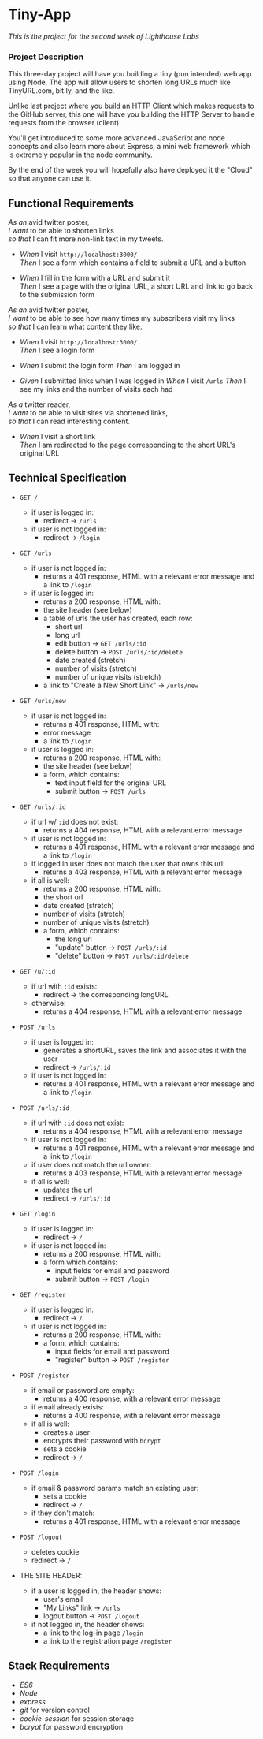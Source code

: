 # Tiny-App
*This is the project for the second week of Lighthouse Labs*

### Project Description
This three-day project will have you building a tiny (pun intended) web app using Node. The app will allow users to shorten long URLs much like TinyURL.com, bit.ly, and the like.

Unlike last project where you build an HTTP Client which makes requests to the GitHub server, this one will have you building the HTTP Server to handle requests from the browser (client).

You'll get introduced to some more advanced JavaScript and node concepts and also learn more about Express, a mini web framework which is extremely popular in the node community.

By the end of the week you will hopefully also have deployed it the "Cloud" so that anyone can use it.

## Functional Requirements

_As an_ avid twitter poster,  
_I want_ to be able to shorten links  
_so that_ I can fit more non-link text in my tweets.

*   _When_ I visit `http://localhost:3000/`  
    _Then_ I see a form which contains a field to submit a URL and a button

*   _When_ I fill in the form with a URL and submit it  
    _Then_ I see a page with the original URL, a short URL and link to go back to the submission form

_As an_ avid twitter poster,  
_I want_ to be able to see how many times my subscribers visit my links  
_so that_ I can learn what content they like.

*   _When_ I visit `http://localhost:3000/`  
    _Then_ I see a login form

*   _When_ I submit the login form _Then_ I am logged in

*   _Given_ I submitted links when I was logged in _When_ I visit `/urls` _Then_ I see my links and the number of visits each had

_As a_ twitter reader,  
_I want_ to be able to visit sites via shortened links,  
_so that_ I can read interesting content.

*   _When_ I visit a short link  
    _Then_ I am redirected to the page corresponding to the short URL's original URL

## Technical Specification

*   `GET /`

    *   if user is logged in:
        *   redirect -> `/urls`
    *   if user is not logged in:
        *   redirect -> `/login`
*   `GET /urls`

    *   if user is not logged in:
        *   returns a 401 response, HTML with a relevant error message and a link to `/login`
    *   if user is logged in:
        *   returns a 200 response, HTML with:
        *   the site header (see below)
        *   a table of urls the user has created, each row:
            *   short url
            *   long url
            *   edit button -> `GET /urls/:id`
            *   delete button -> `POST /urls/:id/delete`
            *   date created (stretch)
            *   number of visits (stretch)
            *   number of unique visits (stretch)
        *   a link to "Create a New Short Link" -> `/urls/new`
*   `GET /urls/new`

    *   if user is not logged in:
        *   returns a 401 response, HTML with:
        *   error message
        *   a link to `/login`
    *   if user is logged in:
        *   returns a 200 response, HTML with:
        *   the site header (see below)
        *   a form, which contains:
            *   text input field for the original URL
            *   submit button -> `POST /urls`
*   `GET /urls/:id`

    *   if url w/ `:id` does not exist:
        *   returns a 404 response, HTML with a relevant error message
    *   if user is not logged in:
        *   returns a 401 response, HTML with a relevant error message and a link to `/login`
    *   if logged in user does not match the user that owns this url:
        *   returns a 403 response, HTML with a relevant error message
    *   if all is well:
        *   returns a 200 response, HTML with:
        *   the short url
        *   date created (stretch)
        *   number of visits (stretch)
        *   number of unique visits (stretch)
        *   a form, which contains:
            *   the long url
            *   "update" button -> `POST /urls/:id`
            *   "delete" button -> `POST /urls/:id/delete`
*   `GET /u/:id`

    *   if url with `:id` exists:
        *   redirect -> the corresponding longURL
    *   otherwise:
        *   returns a 404 response, HTML with a relevant error message
*   `POST /urls`

    *   if user is logged in:
        *   generates a shortURL, saves the link and associates it with the user
        *   redirect -> `/urls/:id`
    *   if user is not logged in:
        *   returns a 401 response, HTML with a relevant error message and a link to `/login`
*   `POST /urls/:id`

    *   if url with `:id` does not exist:
        *   returns a 404 response, HTML with a relevant error message
    *   if user is not logged in:
        *   returns a 401 response, HTML with a relevant error message and a link to `/login`
    *   if user does not match the url owner:
        *   returns a 403 response, HTML with a relevant error message
    *   if all is well:
        *   updates the url
        *   redirect -> `/urls/:id`
*   `GET /login`

    *   if user is logged in:
        *   redirect -> `/`
    *   if user is not logged in:
        *   returns a 200 response, HTML with:
        *   a form which contains:
            *   input fields for email and password
            *   submit button -> `POST /login`
*   `GET /register`

    *   if user is logged in:
        *   redirect -> `/`
    *   if user is not logged in:
        *   returns a 200 response, HTML with:
        *   a form, which contains:
            *   input fields for email and password
            *   "register" button -> `POST /register`
*   `POST /register`

    *   if email or password are empty:
        *   returns a 400 response, with a relevant error message
    *   if email already exists:
        *   returns a 400 response, with a relevant error message
    *   if all is well:
        *   creates a user
        *   encrypts their password with `bcrypt`
        *   sets a cookie
        *   redirect -> `/`
*   `POST /login`

    *   if email & password params match an existing user:
        *   sets a cookie
        *   redirect -> `/`
    *   if they don't match:
        *   returns a 401 response, HTML with a relevant error message
*   `POST /logout`

    *   deletes cookie
    *   redirect -> `/`
*   THE SITE HEADER:

    *   if a user is logged in, the header shows:
        *   user's email
        *   "My Links" link -> `/urls`
        *   logout button -> `POST /logout`
    *   if not logged in, the header shows:
        *   a link to the log-in page `/login`
        *   a link to the registration page `/register`

## Stack Requirements

*   _ES6_
*   _Node_
*   _express_
*   _git_ for version control
*   _cookie-session_ for session storage
*   _bcrypt_ for password encryption
